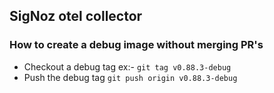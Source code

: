 ## SigNoz otel collector


### How to create a debug image without merging PR's
* Checkout a debug tag ex:- `git tag v0.88.3-debug`
* Push the debug tag `git push origin v0.88.3-debug`
